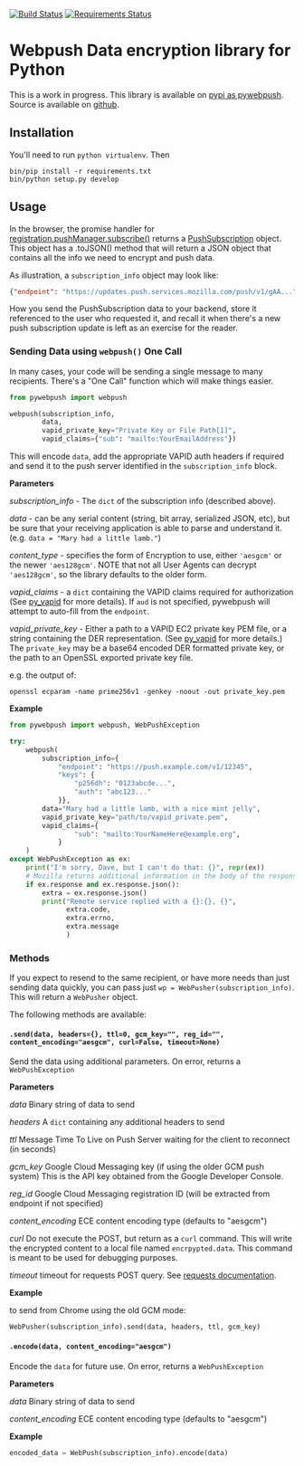 [![Build
Status](https://travis-ci.org/web-push-libs/pywebpush.svg?branch=master)](https://travis-ci.org/web-push-libs/pywebpush)
[![Requirements
Status](https://requires.io/github/web-push-libs/pywebpush/requirements.svg?branch=master)](https://requires.io/github/web-push-libs/pywebpush/requirements/?branch=master)

# Webpush Data encryption library for Python

This is a work in progress.
This library is available on [pypi as pywebpush](https://pypi.python.org/pypi/pywebpush).
Source is available on
[github](https://github.com/mozilla-services/pywebpush).

## Installation

You'll need to run `python virtualenv`.
Then

```
bin/pip install -r requirements.txt
bin/python setup.py develop
```

## Usage

In the browser, the promise handler for
[registration.pushManager.subscribe()](https://developer.mozilla.org/en-US/docs/Web/API/PushManager/subscribe)
returns a
[PushSubscription](https://developer.mozilla.org/en-US/docs/Web/API/PushSubscription)
object. This object has a .toJSON() method that will return a JSON object that contains all the info we need to encrypt
and push data.

As illustration, a `subscription_info` object may look like:

```json
{"endpoint": "https://updates.push.services.mozilla.com/push/v1/gAA...", "keys": {"auth": "k8J...", "p256dh": "BOr..."}}
```

How you send the PushSubscription data to your backend, store it
referenced to the user who requested it, and recall it when there's
a new push subscription update is left as an exercise for the
reader.

### Sending Data using `webpush()` One Call

In many cases, your code will be sending a single message to many
recipients. There's a "One Call" function which will make things
easier.

```python
from pywebpush import webpush

webpush(subscription_info,
        data,
        vapid_private_key="Private Key or File Path[1]",
        vapid_claims={"sub": "mailto:YourEmailAddress"})
```

This will encode `data`, add the appropriate VAPID auth headers if required and send it to the push server identified
in the `subscription_info` block.

**Parameters**

*subscription_info* - The `dict` of the subscription info (described above).

*data* - can be any serial content (string, bit array, serialized JSON, etc), but be sure that your receiving
application is able to parse and understand it. (e.g. `data = "Mary had a little lamb."`)

*content_type* - specifies the form of Encryption to use, either `'aesgcm'` or the newer `'aes128gcm'`. NOTE that
not all User Agents can decrypt `'aes128gcm'`, so the library defaults to the older form.

*vapid_claims* - a `dict` containing the VAPID claims required for authorization (See
[py_vapid](https://github.com/web-push-libs/vapid/tree/master/python) for more details). If `aud` is not specified,
pywebpush will attempt to auto-fill from the `endpoint`.

*vapid_private_key* - Either a path to a VAPID EC2 private key PEM file, or a string containing the DER representation.
(See [py_vapid](https://github.com/web-push-libs/vapid/tree/master/python) for more details.) The `private_key` may be
a base64 encoded DER formatted private key, or the path to an OpenSSL exported private key file.

e.g. the output of:

```
openssl ecparam -name prime256v1 -genkey -noout -out private_key.pem
```

**Example**

```python
from pywebpush import webpush, WebPushException

try:
    webpush(
        subscription_info={
            "endpoint": "https://push.example.com/v1/12345",
            "keys": {
                "p256dh": "0123abcde...",
                "auth": "abc123..."
            }},
        data="Mary had a little lamb, with a nice mint jelly",
        vapid_private_key="path/to/vapid_private.pem",
        vapid_claims={
                "sub": "mailto:YourNameHere@example.org",
            }
    )
except WebPushException as ex:
    print("I'm sorry, Dave, but I can't do that: {}", repr(ex))
    # Mozilla returns additional information in the body of the response.
    if ex.response and ex.response.json():
        extra = ex.response.json()
        print("Remote service replied with a {}:{}, {}",
              extra.code,
              extra.errno,
              extra.message
              )
```

### Methods

If you expect to resend to the same recipient, or have more needs than just sending data quickly, you
can pass just `wp = WebPusher(subscription_info)`. This will return a `WebPusher` object.

The following methods are available:

#### `.send(data, headers={}, ttl=0, gcm_key="", reg_id="", content_encoding="aesgcm", curl=False, timeout=None)`

Send the data using additional parameters. On error, returns a `WebPushException`

**Parameters**

*data* Binary string of data to send

*headers* A `dict` containing any additional headers to send

*ttl* Message Time To Live on Push Server waiting for the client to reconnect (in seconds)

*gcm_key* Google Cloud Messaging key (if using the older GCM push system) This is the API key obtained from the Google
Developer Console.

*reg_id* Google Cloud Messaging registration ID (will be extracted from endpoint if not specified)

*content_encoding* ECE content encoding type (defaults to "aesgcm")

*curl* Do not execute the POST, but return as a `curl` command. This will write the encrypted content to a local file
named `encrpypted.data`. This command is meant to be used for debugging purposes.

*timeout* timeout for requests POST query.
See [requests documentation](http://docs.python-requests.org/en/master/user/quickstart/#timeouts).

**Example**

to send from Chrome using the old GCM mode:

```python
WebPusher(subscription_info).send(data, headers, ttl, gcm_key)
```

#### `.encode(data, content_encoding="aesgcm")`

Encode the `data` for future use. On error, returns a `WebPushException`

**Parameters**

*data* Binary string of data to send

*content_encoding* ECE content encoding type (defaults to "aesgcm")

**Example**

```python
encoded_data = WebPush(subscription_info).encode(data)
```


